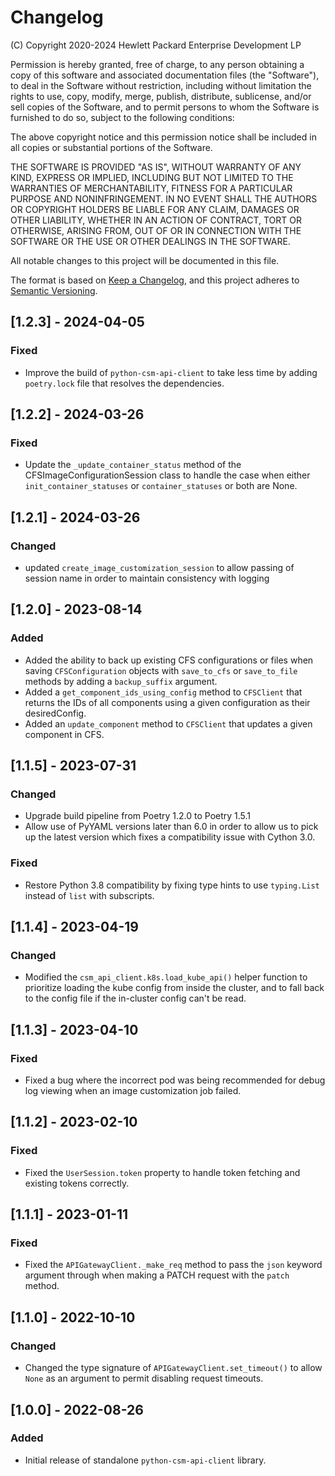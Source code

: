 # Changelog

(C) Copyright 2020-2024 Hewlett Packard Enterprise Development LP

Permission is hereby granted, free of charge, to any person obtaining a
copy of this software and associated documentation files (the "Software"),
to deal in the Software without restriction, including without limitation
the rights to use, copy, modify, merge, publish, distribute, sublicense,
and/or sell copies of the Software, and to permit persons to whom the
Software is furnished to do so, subject to the following conditions:

The above copyright notice and this permission notice shall be included
in all copies or substantial portions of the Software.

THE SOFTWARE IS PROVIDED "AS IS", WITHOUT WARRANTY OF ANY KIND, EXPRESS OR
IMPLIED, INCLUDING BUT NOT LIMITED TO THE WARRANTIES OF MERCHANTABILITY,
FITNESS FOR A PARTICULAR PURPOSE AND NONINFRINGEMENT. IN NO EVENT SHALL
THE AUTHORS OR COPYRIGHT HOLDERS BE LIABLE FOR ANY CLAIM, DAMAGES OR
OTHER LIABILITY, WHETHER IN AN ACTION OF CONTRACT, TORT OR OTHERWISE,
ARISING FROM, OUT OF OR IN CONNECTION WITH THE SOFTWARE OR THE USE OR
OTHER DEALINGS IN THE SOFTWARE.

All notable changes to this project will be documented in this file.

The format is based on [Keep a Changelog](https://keepachangelog.com/en/1.0.0/),
and this project adheres to [Semantic Versioning](https://semver.org/spec/v2.0.0.html).

## [1.2.3] - 2024-04-05

### Fixed
- Improve the build of `python-csm-api-client` to take less time by
  adding `poetry.lock` file that resolves the dependencies.

## [1.2.2] - 2024-03-26

### Fixed
- Update the `_update_container_status` method of the 
  CFSImageConfigurationSession class to handle the case when either
  `init_container_statuses` or `container_statuses` or both are None.

## [1.2.1] - 2024-03-26

### Changed
- updated `create_image_customization_session` to allow passing of session name 
  in order to maintain consistency with logging

## [1.2.0] - 2023-08-14

### Added
- Added the ability to back up existing CFS configurations or files when saving
  `CFSConfiguration` objects with `save_to_cfs` or `save_to_file` methods by
  adding a `backup_suffix` argument.
- Added a `get_component_ids_using_config` method to `CFSClient` that returns
  the IDs of all components using a given configuration as their desiredConfig.
- Added an `update_component` method to `CFSClient` that updates a given
  component in CFS.

## [1.1.5] - 2023-07-31

### Changed
- Upgrade build pipeline from Poetry 1.2.0 to Poetry 1.5.1
- Allow use of PyYAML versions later than 6.0 in order to allow us to pick up
  the latest version which fixes a compatibility issue with Cython 3.0.

### Fixed
- Restore Python 3.8 compatibility by fixing type hints to use `typing.List`
  instead of `list` with subscripts.

## [1.1.4] - 2023-04-19

### Changed
- Modified the `csm_api_client.k8s.load_kube_api()` helper function to prioritize
  loading the kube config from inside the cluster, and to fall back to the config
  file if the in-cluster config can't be read.

## [1.1.3] - 2023-04-10

### Fixed
- Fixed a bug where the incorrect pod was being recommended for debug log
  viewing when an image customization job failed.

## [1.1.2] - 2023-02-10

### Fixed
- Fixed the `UserSession.token` property to handle token fetching and existing
  tokens correctly.

## [1.1.1] - 2023-01-11

### Fixed
- Fixed the `APIGatewayClient._make_req` method to pass the `json` keyword
  argument through when making a PATCH request with the `patch` method.

## [1.1.0] - 2022-10-10

### Changed
- Changed the type signature of `APIGatewayClient.set_timeout()` to allow
  `None` as an argument to permit disabling request timeouts.

## [1.0.0] - 2022-08-26

### Added
- Initial release of standalone `python-csm-api-client` library.
